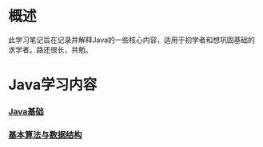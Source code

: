 # 概述
此学习笔记旨在记录并解释Java的一些核心内容，适用于初学者和想巩固基础的求学者。路还很长，共勉。
# Java学习内容
### [Java基础](https://github.com/xishi-huan/Java-Learning/blob/master/Java-base)
### [基本算法与数据结构](https://github.com/xishi-huan/Java-Learning/tree/master/Data-Algorithms)
